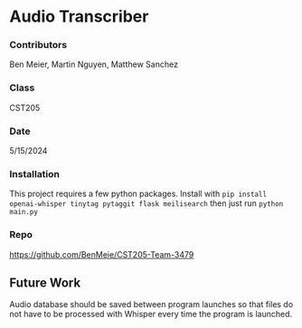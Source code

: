 # Audio Transcriber
### Contributors
Ben Meier, Martin Nguyen, Matthew Sanchez

### Class
CST205

### Date
5/15/2024

### Installation
This project requires a few python packages. Install with
```pip install openai-whisper tinytag pytaggit flask meilisearch```
then just run
```python main.py```

### Repo
https://github.com/BenMeie/CST205-Team-3479

## Future Work
Audio database should be saved between program launches so that files do not have to be processed with Whisper every time the program is launched.